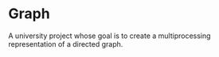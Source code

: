 # Graph
A university project whose goal is to create a multiprocessing representation of a directed graph.
